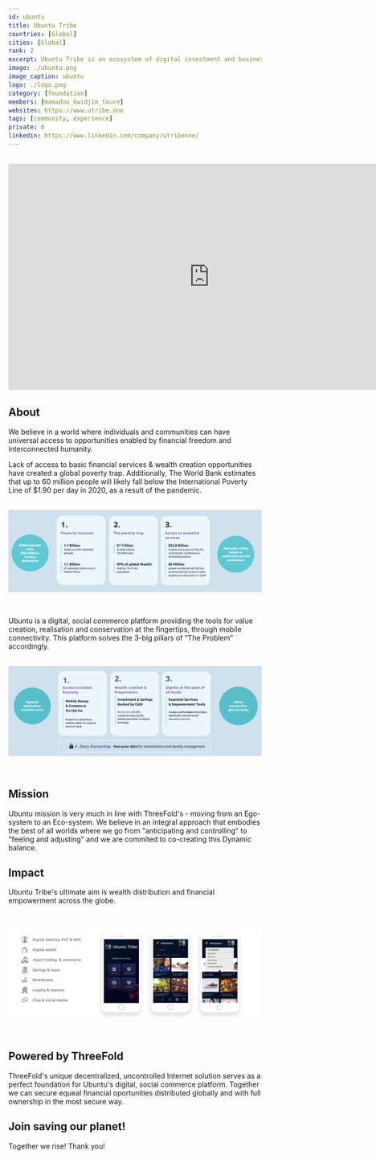 ```yaml
---
id: ubuntu
title: Ubuntu Tribe
countries: [Global]
cities: [Global]
rank: 2
excerpt: Ubuntu Tribe is an ecosystem of digital investment and business management tools aiming at boosting financial inclusion.
image: ./ubuntu.png
image_caption: ubuntu
logo: ./logo.png
category: [foundation]
members: [mamadou_kwidjim_toure]
websites: https://www.utribe.one
tags: [community, experience]
private: 0
linkedin: https://www.linkedin.com/company/utribeone/
---
```


<BR>

<iframe width="800" height="450" src="https://www.youtube.com/watch?v=1s0-ab7Daq8&t=2s" title="YouTube video player" frameborder="0" allow="accelerometer; autoplay; clipboard-write; encrypted-media; gyroscope; picture-in-picture" allowfullscreen></iframe>

<BR>


## About

We believe in a world where individuals and communities can have universal access to opportunities enabled by financial freedom and interconnected humanity.
<br/>

Lack of access to basic financial services & wealth creation opportunities have created a global poverty trap. Additionally, The World Bank estimates that up to 60 million people will likely fall below the International Poverty Line of $1.90 per day in 2020, as a result of the pandemic.
<br/>
<br/>

![problem](./ubuntu_problem.png)

<br/>

Ubuntu is a digital, social commerce platform providing the tools for value creation, realisation and conservation at the fingertips, through mobile connectivity. This platform solves the 3-big pillars of “The Problem” accordingly.
<br/>
<br/>

![solution](./ubuntu_solution.png)

<br/>

## Mission

Ubuntu mission is very much in line with ThreeFold's - moving from an Ego-system to an Eco-system. We believe in an integral approach that embodies the best of all worlds where we go from "anticipating and controlling" to "feeling and adjusting" and we are commited to co-creating this Dynamic balance.

## Impact

Ubuntu Tribe's ultimate aim is wealth distribution and financial empowerment across the globe.

<br/>

![ubuntu_platform](./ubuntu_platform.png)

<br/>

## Powered by ThreeFold

ThreeFold's unique decentralized, uncontrolled Internet solution serves as a perfect foundation for Ubuntu's digital, social commerce platform. Together we can secure equeal financial oportunities distributed globally and with full ownership in the most secure way.

## Join saving our planet!

Together we rise! Thank you!
